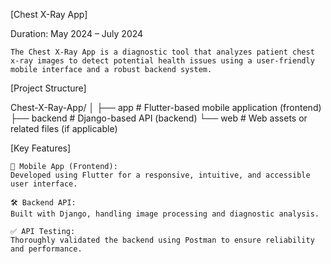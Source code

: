 [Chest X-Ray App]

Duration: May 2024 – July 2024
    
    The Chest X-Ray App is a diagnostic tool that analyzes patient chest x-ray images to detect potential health issues using a user-friendly mobile interface and a robust backend system.

[Project Structure]

Chest-X-Ray-App/
│
├── app        # Flutter-based mobile application (frontend)
├── backend    # Django-based API (backend)
└── web        # Web assets or related files (if applicable)

[Key Features]

    📱 Mobile App (Frontend):
    Developed using Flutter for a responsive, intuitive, and accessible user interface.

    🛠️ Backend API:
    Built with Django, handling image processing and diagnostic analysis.

    ✅ API Testing:
    Thoroughly validated the backend using Postman to ensure reliability and performance.
